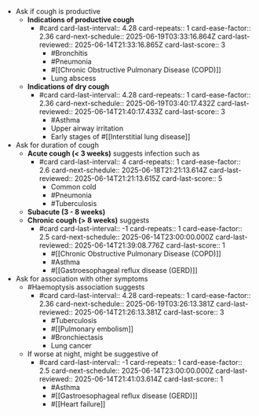 - Ask if cough is productive
	- **Indications of productive cough**
		- #card
		  card-last-interval:: 4.28
		  card-repeats:: 1
		  card-ease-factor:: 2.36
		  card-next-schedule:: 2025-06-19T03:33:16.864Z
		  card-last-reviewed:: 2025-06-14T21:33:16.865Z
		  card-last-score:: 3
			- #Bronchitis
			- #Pneumonia
			- #[[Chronic Obstructive Pulmonary Disease (COPD)]]
			- Lung abscess
	- **Indications of dry cough**
		- #card
		  card-last-interval:: 4.28
		  card-repeats:: 1
		  card-ease-factor:: 2.36
		  card-next-schedule:: 2025-06-19T03:40:17.432Z
		  card-last-reviewed:: 2025-06-14T21:40:17.433Z
		  card-last-score:: 3
			- #Asthma
			- Upper airway irritation
			- Early stages of #[[Interstitial lung disease]]
- Ask for duration of cough
	- **Acute cough (< 3 weeks)** suggests infection such as
		- #card
		  card-last-interval:: 4
		  card-repeats:: 1
		  card-ease-factor:: 2.6
		  card-next-schedule:: 2025-06-18T21:21:13.614Z
		  card-last-reviewed:: 2025-06-14T21:21:13.615Z
		  card-last-score:: 5
			- Common cold
			- #Pneumonia
			- #Tuberculosis
	- **Subacute (3 - 8 weeks)**
	- **Chronic cough (> 8 weeks)** suggests
		- #card
		  card-last-interval:: -1
		  card-repeats:: 1
		  card-ease-factor:: 2.5
		  card-next-schedule:: 2025-06-14T23:00:00.000Z
		  card-last-reviewed:: 2025-06-14T21:39:08.776Z
		  card-last-score:: 1
			- #[[Chronic Obstructive Pulmonary Disease (COPD)]]
			- #Asthma
			- #[[Gastroesophageal reflux disease (GERD)]]
- Ask for association with other symptoms
	- #Haemoptysis association suggests
		- #card
		  card-last-interval:: 4.28
		  card-repeats:: 1
		  card-ease-factor:: 2.36
		  card-next-schedule:: 2025-06-19T03:26:13.381Z
		  card-last-reviewed:: 2025-06-14T21:26:13.381Z
		  card-last-score:: 3
			- #Tuberculosis
			- #[[Pulmonary embolism]]
			- #Bronchiectasis
			- Lung cancer
	- If worse at night, might be suggestive of
		- #card
		  card-last-interval:: -1
		  card-repeats:: 1
		  card-ease-factor:: 2.5
		  card-next-schedule:: 2025-06-14T23:00:00.000Z
		  card-last-reviewed:: 2025-06-14T21:41:03.614Z
		  card-last-score:: 1
			- #Asthma
			- #[[Gastroesophageal reflux disease (GERD)]]
			- #[[Heart failure]]